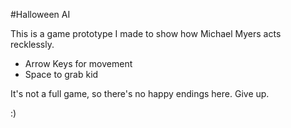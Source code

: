 #Halloween AI

This is a game prototype I made to show how Michael Myers acts recklessly.

- Arrow Keys for movement
- Space to grab kid

It's not a full game, so there's no happy endings here. Give up.

:)